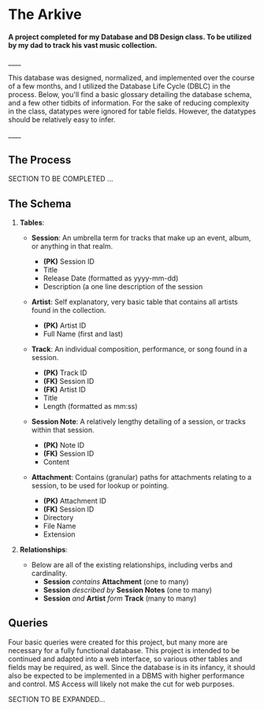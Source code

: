 # The Arkive
#### A project completed for my Database and DB Design class. To be utilized by my dad to track his vast music collection.

<span>____</span>

This database was designed, normalized, and implemented over the course of a few months, and I utilized the Database Life Cycle (DBLC) in the process.
Below, you'll find a basic glossary detailing the database schema, and a few other tidbits of information. For the sake of reducing complexity in the class, 
datatypes were ignored for table fields. However, the datatypes should be relatively easy to infer.

<span>____</span>

## The Process

SECTION TO BE COMPLETED ...

## The Schema

1. **Tables**:

   - **Session**: An umbrella term for tracks that make up an event, album, or anything in that realm.
     - **(PK)** Session ID
     - Title
     - Release Date (formatted as yyyy-mm-dd)
     - Description (a one line description of the session


   - **Artist**: Self explanatory, very basic table that contains all artists found in the collection.
     - **(PK)** Artist ID
     - Full Name (first and last)


   - **Track**: An individual composition, performance, or song found in a session. 
     - **(PK)** Track ID
     - **(FK)** Session ID
     - **(FK)** Artist ID
     - Title
     - Length (formatted as mm:ss)


   - **Session Note**: A relatively lengthy detailing of a session, or tracks within that session.
     - **(PK)** Note ID
     - **(FK)** Session ID
     - Content 


   - **Attachment**: Contains (granular) paths for attachments relating to a session, to be used for lookup or pointing.
     - **(PK)** Attachment ID
     - **(FK)** Session ID
     - Directory
     - File Name
     - Extension

2. **Relationships**:

   - Below are all of the existing relationships, including verbs and cardinality.
     - **Session** *contains* **Attachment** (one to many)
     - **Session** *described by* **Session Notes** (one to many)
     - **Session** *and* **Artist** *form* **Track** (many to many)
 
 ## Queries

Four basic queries were created for this project, but many more are necessary for a fully functional database. This project is intended to be continued
and adapted into a web interface, so various other tables and fields may be required, as well. Since the database is in its infancy, it should also be 
expected to be implemented in a DBMS with higher performance and control. MS Access will likely not make the cut for web purposes. 

SECTION TO BE EXPANDED...
